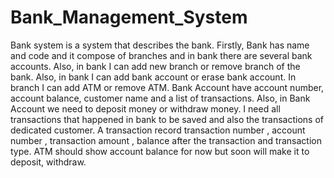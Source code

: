 # Bank_Management_System

Bank system is a system that describes the bank. Firstly, Bank has name and code
and it compose of branches and in bank there are several bank accounts. Also, in
bank I can add new branch or remove branch of the bank. Also, in bank I can add
bank account or erase bank account. In branch I can add ATM or remove ATM.
Bank Account have account number, account balance, customer name and a list
of transactions. Also, in Bank Account we need to deposit money or withdraw
money.
I need all transactions that happened in bank to be saved and also the
transactions of dedicated customer.
A transaction record transaction number , account number , transaction amount
, balance after the transaction and transaction type.
ATM should show account balance for now but soon will make it to deposit,
withdraw.